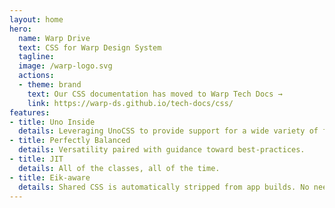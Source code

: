 ```yaml
---
layout: home
hero:
  name: Warp Drive
  text: CSS for Warp Design System
  tagline:
  image: /warp-logo.svg
  actions:
  - theme: brand
    text: Our CSS documentation has moved to Warp Tech Docs →
    link: https://warp-ds.github.io/tech-docs/css/
features:
- title: Uno Inside
  details: Leveraging UnoCSS to provide support for a wide variety of frameworks and use cases.
- title: Perfectly Balanced
  details: Versatility paired with guidance toward best-practices.
- title: JIT
  details: All of the classes, all of the time.
- title: Eik-aware
  details: Shared CSS is automatically stripped from app builds. No need for purge or additional steps.
---
```

